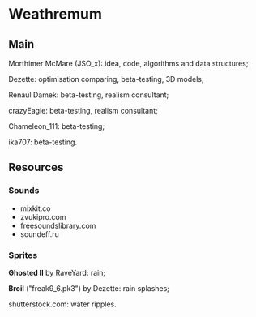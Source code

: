 # Weathremum

## Main ##

Morthimer McMare (JSO_x): idea, code, algorithms and data structures;

Dezette: optimisation comparing, beta-testing, 3D models;

Renaul Damek: beta-testing, realism consultant;

crazyEagle: beta-testing, realism consultant;

Chameleon_111: beta-testing;

ika707: beta-testing.



## Resources ##

### Sounds

- mixkit.co
- zvukipro.com
- freesoundslibrary.com
- soundeff.ru

### Sprites

**Ghosted II** by RaveYard: rain;

**Broil** ("freak9_6.pk3") by Dezette: rain splashes;

shutterstock.com: water ripples.

